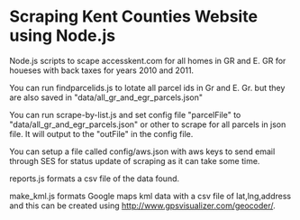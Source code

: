 Scraping Kent Counties Website using Node.js
============================================

Node.js scripts to scape accesskent.com for all homes in GR and E. GR for houeses with back taxes for years 2010 and 2011.

You can run findparcelids.js to lotate all parcel ids in Gr and E. Gr. but they are also saved in "data/all_gr_and_egr_parcels.json"

You can run scrape-by-list.js and set config file "parcelFile" to "data/all_gr_and_egr_parcels.json" or other to scrape for all parcels in json file. It will output to the "outFile" in the config file.

You can setup a file called config/aws.json with aws keys to send email through SES for status update of scraping as it can take some time.

reports.js formats a csv file of the data found.

make_kml.js formats Google maps kml data with a csv file of lat,lng,address and this can be created using http://www.gpsvisualizer.com/geocoder/. 


